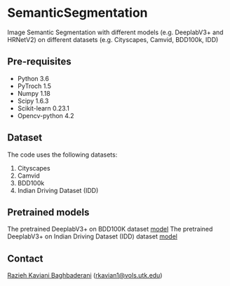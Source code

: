 # SemanticSegmentation
Image Semantic Segmentation with different models (e.g. DeeplabV3+ and HRNetV2) on different datasets (e.g. Cityscapes, Camvid, BDD100k, IDD)

## Pre-requisites
* Python 3.6
* PyTroch 1.5
* Numpy 1.18
* Scipy 1.6.3
* Scikit-learn 0.23.1
* Opencv-python 4.2

## Dataset
The code uses the following datasets:
1. Cityscapes
2. Camvid
3. BDD100k
4. Indian Driving Dataset (IDD)

## Pretrained models
The pretrained DeeplabV3+ on BDD100K dataset [model](https://drive.google.com/file/d/1iMIqeu12jcT2CxBZjplKxXt843_seE3x/view?usp=sharing)
The pretrained DeeplabV3+ on Indian Driving Dataset (IDD) dataset [model](https://drive.google.com/file/d/1edOzG9ikUButlE4B3au6T5munWbH9xnT/view?usp=sharing)

## Contact
[Razieh Kaviani Baghbaderani](http://web.eecs.utk.edu/~rkavian1/) (rkavian1@vols.utk.edu)
